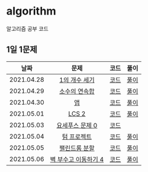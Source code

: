 # algorithm

알고리즘 공부 코드

## 1일 1문제

|    날짜    |                           문제                           |              코드               |             풀이             |
| :--------: | :------------------------------------------------------: | :-----------------------------: | :--------------------------: |
| 2021.04.28 |  [1의 개수 세기](https://www.acmicpc.net/problem/9527)   |  [코드](9527-1의개수세기.cpp)   | [풀이](9527-1의개수세기.md)  |
| 2021.04.29 |  [소수의 연속합](https://www.acmicpc.net/problem/1644)   |  [코드](1644-소수의연속합.cpp)  | [풀이](1644-소수의연속합.md) |
| 2021.04.30 |        [앱](https://www.acmicpc.net/problem/7579)        |       [코드](7579-앱.cpp)       |      [풀이](7579-앱.md)      |
| 2021.05.01 |      [LCS 2](https://www.acmicpc.net/problem/9252)       |      [코드](9252-LCS2.cpp)      |     [풀이](9252-LCS2.md)     |
| 2021.05.03 | [요세푸스 문제 0](https://www.acmicpc.net/problem/11866) | [코드](11866-요세푸스문제0.cpp) |                              |
| 2021.05.04 |   [텀 프로젝트](https://www.acmicpc.net/problem/9466)    |   [코드](9466-텀프로젝트.cpp)   |  [풀이](9466-텀프로젝트.md)  |
| 2021.05.05 |  [팰린드롬 분할](https://www.acmicpc.net/problem/1509)   |  [코드](1509-팰린드롬분할.cpp)  | [풀이](1509-팰린드롬분할.md) |
| 2021.05.06 | [벽 부수고 이동하기 4](https://www.acmicpc.net/problem/16946) | [코드](16946-벽부수고이동하기4.cpp) | [풀이](16946-벽부수고이동하기4.md) |
